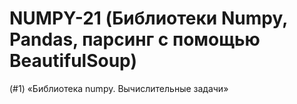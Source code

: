 # NUMPY-21 (Библиотеки Numpy, Pandas, парсинг с помощью BeautifulSoup)

(#1) «Библиотека numpy. Вычислительные задачи» 
